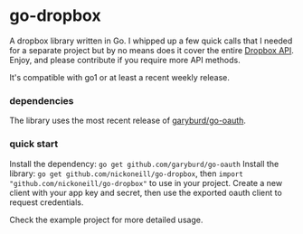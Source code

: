 # go-dropbox

A dropbox library written in Go. I whipped up a few quick calls that I needed for a separate project but by no means does it cover the entire [Dropbox API](https://www.dropbox.com/developers/reference/api). Enjoy, and please contribute if you require more API methods.

It's compatible with go1 or at least a recent weekly release.

### dependencies

The library uses the most recent release of [garyburd/go-oauth](http://github.com/garyburd/go-oauth).

### quick start

Install the dependency: `go get github.com/garyburd/go-oauth`
Install the library: `go get github.com/nickoneill/go-dropbox`, then `import "github.com/nickoneill/go-dropbox"` to use in your project. Create a new client with your app key and secret, then use the exported oauth client to request credentials.

Check the example project for more detailed usage.